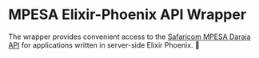 # MPESA  Elixir-Phoenix API Wrapper

The wrapper provides convenient access to the [Safaricom MPESA Daraja API](https://developer.safaricom.co.ke/apis-explorer) for applications written in server-side Elixir Phoenix. :rocket: